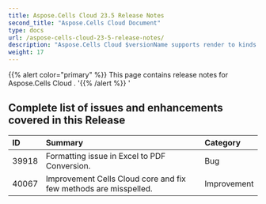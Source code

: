 ```yaml
---
title: Aspose.Cells Cloud 23.5 Release Notes
second_title: "Aspose.Cells Cloud Document"
type: docs
url: /aspose-cells-cloud-23-5-release-notes/
description: "Aspose.Cells Cloud $versionName supports render to kinds of format reports. e.g. Xlsx, Pdf, Json, Docx, Pptx, Html, Svg, Ods, Png, and so on."
weight: 17
---
```


{{% alert color="primary" %}} 
This page contains release notes for Aspose.Cells Cloud .
'{{% /alert %}} '
## **Complete list of issues and enhancements covered in this Release**

|**ID**|**Summary**|**Category**|
| :- | :- | :- |
| 39918 | Formatting issue in Excel to PDF Conversion. | Bug
| 40067 | Improvement Cells Cloud core and fix few methods are misspelled. | Improvement
